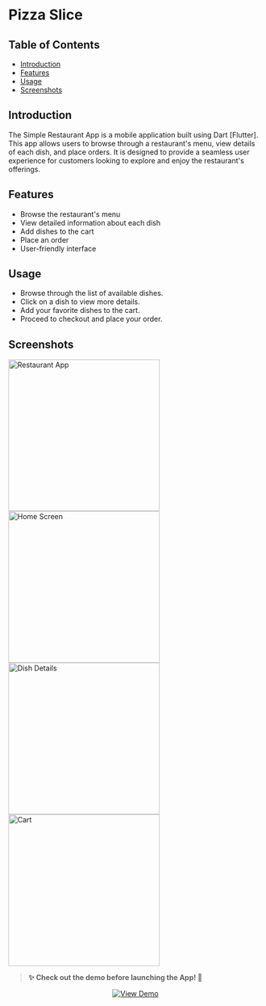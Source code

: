 # Pizza Slice


## Table of Contents

- [Introduction](#introduction)
- [Features](#features)
- [Usage](#usage)
- [Screenshots](#screenshots)

## Introduction

The Simple Restaurant App is a mobile application built using Dart [Flutter]. This app allows users to browse through a restaurant's menu, view details of each dish, and place orders. It is designed to provide a seamless user experience for customers looking to explore and enjoy the restaurant's offerings.

## Features

- Browse the restaurant's menu
- View detailed information about each dish
- Add dishes to the cart
- Place an order
- User-friendly interface



## Usage

- Browse through the list of available dishes.
- Click on a dish to view more details.
- Add your favorite dishes to the cart.
- Proceed to checkout and place your order.

## Screenshots
<img src="https://github.com/3mohamed-abdelfattah/Restaurant_APP/assets/142848460/0f237e02-0e81-471f-8154-e43d131dce7e" alt="Restaurant App" width="300"/>
<img src="https://github.com/3mohamed-abdelfattah/Restaurant_APP/assets/142848460/aea2574c-face-4350-8768-bcadef7692d6" alt="Home Screen" width="300"/>
<img src="https://github.com/3mohamed-abdelfattah/Restaurant_APP/assets/142848460/49f9ccef-6490-4dee-885a-ce7470c40837" alt="Dish Details" width="300"/>
<img src="https://github.com/3mohamed-abdelfattah/Restaurant_APP/assets/142848460/5d8cb005-21f6-447a-96e5-d3dcc3dc169e" alt="Cart" width="300"/>


> **✨ Check out the demo before launching the App! 🚀**


<p align="center">
<p align="center">
  <a href="https://github.com/3mohamed-abdelfattah/Restaurant_APP/assets/142848460/14e43536-3cbd-4928-a0e8-79a0c83fe928">
    <img src="https://img.shields.io/badge/View-Demo-blue" alt="View Demo"/>
  </a>
</p>

